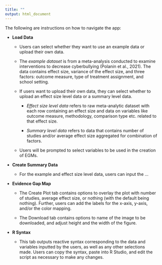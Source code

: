 ```yaml
---
title: ""
output: html_document
---
```


The following are instructions on how to navigate the app:

-   **Load Data**

    -   Users can select whether they want to use an example data or upload their own data.

    -   The *example dataset* is from a meta-analysis conducted to examine interventions to decrease cyberbullying (Polanin et al., 2021). The data contains effect size, variance of the effect size, and three factors: outcome measure, type of treatment assignment, and school setting.

    -   If users want to upload their own data, they can select whether to upload an effect size level data or a summary level data.

        -   *Effect size level data* refers to raw meta-analytic dataset with each row containing an effect size and data on variables like outcome measure, methodology, comparison type etc. related to that effect size.

        -   *Summary level data* refers to data that contains number of studies and/or average effect size aggregated for combination of factors.

    -   Users will be prompted to select variables to be used in the creation of EGMs.

-   **Create Summary Data**

    -   For the example and effect size level data, users can input the ...

-   **Evidence Gap Map**

    -   The Create Plot tab contains options to overlay the plot with number of studies, average effect size, or nothing (with the default being nothing). Further, users can add the labels for the x-axis, y-axis, and/or the color mapping.

    -   The Download tab contains options to name of the image to be downloaded, and adjust height and the width of the figure.

-   **R Syntax**

    -   This tab outputs reactive syntax corresponding to the data and variables inputted by the users, as well as any other selections made. Users can copy the syntax, paste into R Studio, and edit the script as necessary to make any changes.
